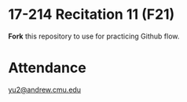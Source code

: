 # 17-214 Recitation 11 (F21)
**Fork** this repository to use for practicing Github flow.

# Attendance
yu2@andrew.cmu.edu

